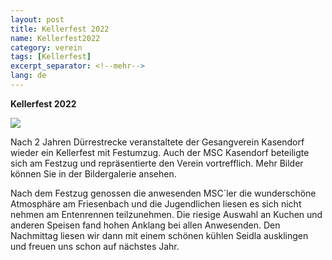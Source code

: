 ```yaml
---
layout: post
title: Kellerfest 2022
name: Kellerfest2022
category: verein
tags: [Kellerfest]
excerpt_separator: <!--mehr-->
lang: de
---
```


**Kellerfest 2022**

![](https://.jpg)

<!--mehr-->


Nach 2 Jahren Dürrestrecke veranstaltete der Gesangverein Kasendorf wieder ein Kellerfest mit Festumzug.
Auch der MSC Kasendorf beteiligte sich am Festzug und repräsentierte den Verein vortrefflich.
Mehr Bilder können Sie in der Bildergalerie ansehen.

Nach dem Festzug genossen die anwesenden MSC´ler die wunderschöne Atmosphäre am Friesenbach und die Jugendlichen liesen es sich nicht nehmen am Entenrennen teilzunehmen.
Die riesige Auswahl an Kuchen und anderen Speisen fand hohen Anklang bei allen Anwesenden.
Den Nachmittag liesen wir dann mit einem schönen kühlen Seidla ausklingen und freuen uns schon auf nächstes Jahr.

